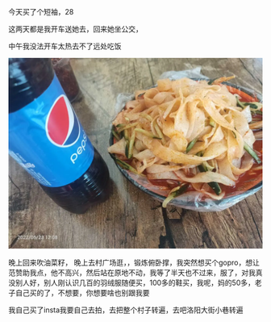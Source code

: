 今天买了个短袖，28

这两天都是我开车送她去，回来她坐公交，

中午我没法开车太热去不了远处吃饭

![](../img/6904315-081430ac15a621c3.jpg)


晚上回来吹油菜籽，
晚上去村广场逛，，锻炼俯卧撑，我突然想买个gopro，想让范赞助我点，他不高兴，然后站在原地不动，我等了半天也不过来，服了，对我真没别人好，别人刚认识几百的羽绒服随便买，100多的鞋买，我呢，妈的50多，老子自己买的了，不想要，你想要啥也别跟我要



我自己买了insta我要自己去拍，去把整个村子转遍，去吧洛阳大街小巷转遍
